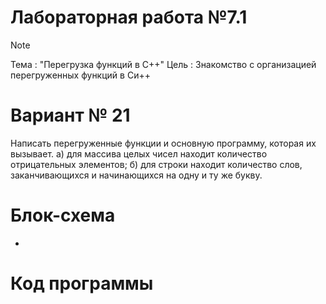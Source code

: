 # Лабораторная работа №7.1
>[!NOTE]
>Тема : "Перегрузка функций в С++"
>Цель : Знакомство с организацией перегруженных функций в Си++
# Вариант № 21
Написать перегруженные функции и основную программу, которая их вызывает.
а) для массива целых чисел находит количество отрицательных элементов;
б) для строки находит количество слов, заканчивающихся и начинающихся на одну и ту же букву.
# Блок-схема
-
# Код программы
